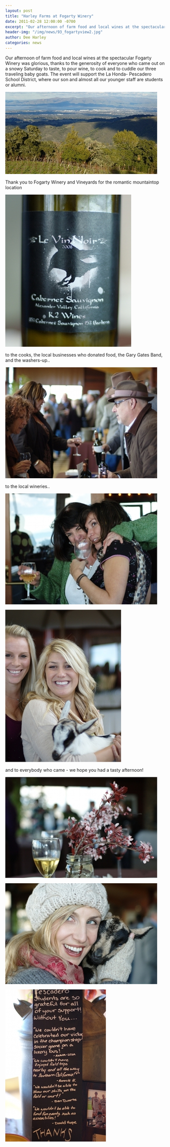 ```yaml
---
layout: post
title: "Harley Farms at Fogarty Winery"
date: 2011-02-28 12:00:00 -0700
excerpt: "Our afternoon of farm food and local wines at the spectacular Fogarty Winery was glorious, thanks to the ..."
header-img: "/img/news/93_fogartyview2.jpg"
author: Dee Harley
categories: news
---
```

Our afternoon of farm food and local wines at the spectacular Fogarty
Winery was glorious, thanks to the generosity of everyone who came out
on a snowy Saturday to taste, to pour wine, to cook and to cuddle our
three traveling baby goats. The event will support the La Honda-
Pescadero School District, where our son and almost all our younger
staff are students or alumni.

![image](/img/news/93_fogartyview2.jpg)

Thank you to Fogarty Winery and Vineyards for the romantic mountaintop
location

![image](/img/news/93_winebottle.jpg)

to the cooks, the local businesses who donated food, the Gary Gates
Band, and the washers-up..

![image](/img/news/93_partypouring.jpg)

to the local wineries..

![image](/img/news/93_partygoers.jpg)

![image](/img/news/93_partygoers4.jpg)

and to everybody who came - we hope you had a tasty afternoon!

![image](/img/news/93_partyflowers.jpg)

![image](/img/news/93_party&goat.jpg)

![image](/img/news/93_partythanks.jpg)

